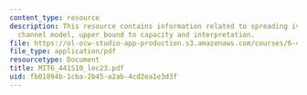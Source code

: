 ```yaml
---
content_type: resource
description: This resource contains information related to spreading iver fading channels,
  channel model, upper bound to capacity and interpretation.
file: https://ol-ocw-studio-app-production.s3.amazonaws.com/courses/6-441-information-theory-spring-2010/fb01894b1cba2b45a2ab4cd2ea1e3d3f_MIT6_441S10_lec23.pdf
file_type: application/pdf
resourcetype: Document
title: MIT6_441S10_lec23.pdf
uid: fb01894b-1cba-2b45-a2ab-4cd2ea1e3d3f
---
```

